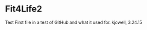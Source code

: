 # Fit4Life2
<html>
<body>

<div>Test
     First file in a test of GitHub and what it used for.
     kjowell, 3.24.15
</div>

</body>
</html>

